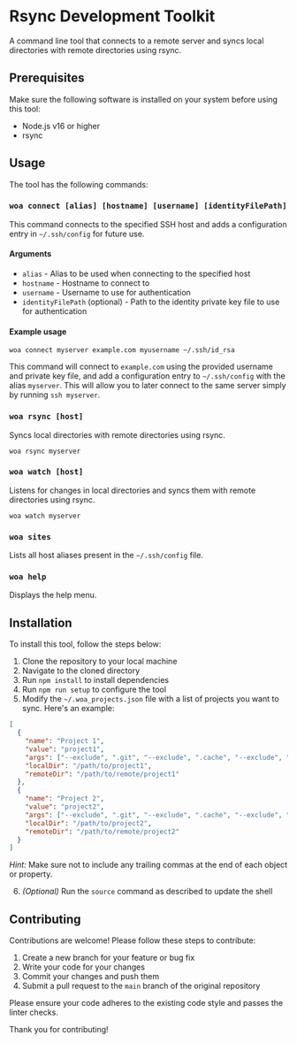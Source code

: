 # Rsync Development Toolkit

A command line tool that connects to a remote server and syncs local directories with remote directories using rsync.

## Prerequisites

Make sure the following software is installed on your system before using this tool:

-   Node.js v16 or higher
-   rsync

## Usage

The tool has the following commands:

### `woa connect [alias] [hostname] [username] [identityFilePath]`

This command connects to the specified SSH host and adds a configuration entry in `~/.ssh/config` for future use.

#### Arguments

-   `alias` - Alias to be used when connecting to the specified host
-   `hostname` - Hostname to connect to
-   `username` - Username to use for authentication
-   `identityFilePath` (optional) - Path to the identity private key file to use for authentication

#### Example usage

`woa connect myserver example.com myusername ~/.ssh/id_rsa`

This command will connect to `example.com` using the provided username and private key file, and add a configuration entry to `~/.ssh/config` with the alias `myserver`. This will allow you to later connect to the same server simply by running `ssh myserver`.

### `woa rsync [host]`

Syncs local directories with remote directories using rsync.

`woa rsync myserver`

### `woa watch [host]`

Listens for changes in local directories and syncs them with remote directories using rsync.

`woa watch myserver`

### `woa sites`

Lists all host aliases present in the `~/.ssh/config` file.

### `woa help`

Displays the help menu.

## Installation

To install this tool, follow the steps below:

1.  Clone the repository to your local machine
2.  Navigate to the cloned directory
3.  Run `npm install` to install dependencies
4.  Run `npm run setup` to configure the tool
5.  Modify the `~/.woa_projects.json` file with a list of projects you want to sync. Here's an example:
```json
[
  {
    "name": "Project 1",
    "value": "project1",
    "args": ["--exclude", ".git", "--exclude", ".cache", "--exclude", "node_modules/", "--exclude", "tests/"],
    "localDir": "/path/to/project1",
    "remoteDir": "/path/to/remote/project1"
  },
  {
    "name": "Project 2",
    "value": "project2",
    "args": ["--exclude", ".git", "--exclude", ".cache", "--exclude", "node_modules/", "--exclude", "tests/"],
    "localDir": "/path/to/project2",
    "remoteDir": "/path/to/remote/project2"
  }
]

```
*Hint:* Make sure not to include any trailing commas at the end of each object or property.

6. _(Optional)_ Run the `source` command as described to update the shell

## Contributing

Contributions are welcome! Please follow these steps to contribute:

1.  Create a new branch for your feature or bug fix
2.  Write your code for your changes
3.  Commit your changes and push them
4.  Submit a pull request to the `main` branch of the original repository

Please ensure your code adheres to the existing code style and passes the linter checks.

Thank you for contributing!
